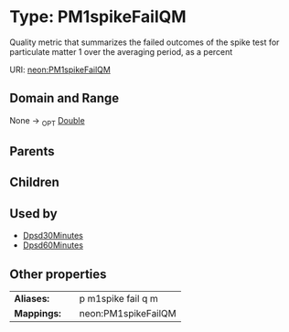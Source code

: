 
# Type: PM1spikeFailQM


Quality metric that summarizes the failed outcomes of the spike test for particulate matter 1 over the averaging period, as a percent

URI: [neon:PM1spikeFailQM](https://data.neonscience.org/PM1spikeFailQM)


## Domain and Range

None ->  <sub>OPT</sub> [Double](types/Double.md)

## Parents


## Children


## Used by

 * [Dpsd30Minutes](Dpsd30Minutes.md)
 * [Dpsd60Minutes](Dpsd60Minutes.md)

## Other properties

|  |  |  |
| --- | --- | --- |
| **Aliases:** | | p m1spike fail q m |
| **Mappings:** | | neon:PM1spikeFailQM |

